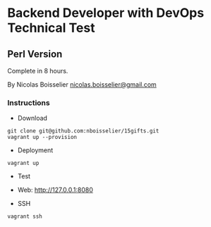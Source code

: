 Backend Developer with DevOps Technical Test
=======

Perl Version
------------

Complete in 8 hours.

By Nicolas Boisselier <nicolas.boisselier@gmail.com>

### Instructions ###

* Download
~~~
git clone git@github.com:nboisselier/15gifts.git
vagrant up --provision
~~~

* Deployment
~~~
vagrant up
~~~

* Test

* Web: http://127.0.0.1:8080

* SSH
~~~
vagrant ssh
~~~
